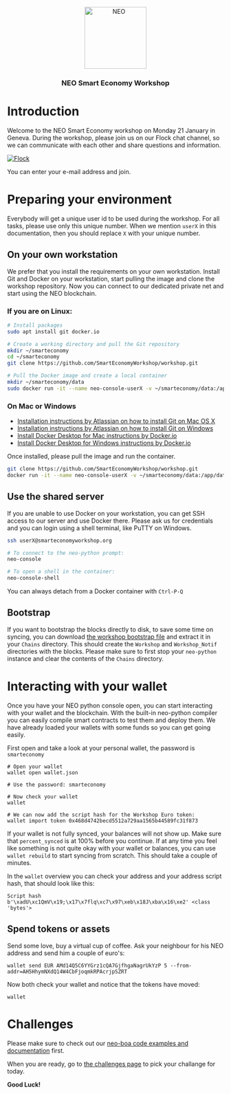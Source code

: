 <p align="center">
  <img src="https://neo-cdn.azureedge.net/images/neo-logo/144.png" width="144px;" alt="NEO">
</p>

<h3 align="center">NEO Smart Economy Workshop</h3>

# Introduction

Welcome to the NEO Smart Economy workshop on Monday 21 January in Geneva. During the workshop, please join us on our Flock chat channel, so we can communicate with each other and share questions and information.

[![Flock](http://static.flock.co/flock/images/flocklogo.png)](https://smarteconomy.flock.com/)

You can enter your e-mail address and join.

# Preparing your environment

Everybody will get a unique user id to be used during the workshop. For all tasks, please use only this unique number. When we mention `userX` in this documentation, then you should replace `X` with your unique number.

## On your own workstation

We prefer that you install the requirements on your own workstation. Install Git and Docker on your workstation, start pulling the image and clone the workshop repository. Now you can connect to our dedicated private net and start using the NEO blockchain.

### If you are on Linux:

```bash
# Install packages
sudo apt install git docker.io

# Create a working directory and pull the Git repository
mkdir ~/smarteconomy
cd ~/smarteconomy
git clone https://github.com/SmartEconomyWorkshop/workshop.git

# Pull the Docker image and create a local container
mkdir ~/smarteconomy/data
sudo docker run -it --name neo-console-userX -v ~/smarteconomy/data:/app/data --restart=unless-stopped smarteconomyworkshop/neo-python:userX
```

### On Mac or Windows

* [Installation instructions by Atlassian on how to install Git on Mac OS X](https://www.atlassian.com/git/tutorials/install-git#mac-os-x)
* [Installation instructions by Atlassian on how to install Git on Windows](https://www.atlassian.com/git/tutorials/install-git#windows)
* [Install Docker Desktop for Mac instructions by Docker.io](https://docs.docker.com/docker-for-mac/install/)
* [Install Docker Desktop for Windows instructions by Docker.io](https://docs.docker.com/docker-for-windows/install/)

Once installed, please pull the image and run the container.

```bash
git clone https://github.com/SmartEconomyWorkshop/workshop.git
docker run -it --name neo-console-userX -v ~/smarteconomy/data:/app/data --restart=unless-stopped smarteconomyworkshop/neo-python:userX
```

## Use the shared server

If you are unable to use Docker on your workstation, you can get SSH access to our server and use Docker there. Please ask us for credentials and you can login using a shell terminal, like PuTTY on Windows.

```bash
ssh userX@smarteconomyworkshop.org

# To connect to the neo-python prompt:
neo-console

# To open a shell in the container:
neo-console-shell
```

You can always detach from a Docker container with `Ctrl-P-Q`

## Bootstrap

If you want to bootstrap the blocks directly to disk, to save some time on syncing, you can download [the workshop bootstrap file](https://static.smarteconomyworkshop.org/bootstrap.tar.gz) and extract it in your `Chains` directory. This should create the `Workshop` and `Workshop_Notif` directories with the blocks. Please make sure to first stop your `neo-python` instance and clear the contents of the `Chains` directory.

# Interacting with your wallet

Once you have your NEO python console open, you can start interacting with your wallet and the blockchain. With the built-in neo-python compiler you can easily compile smart contracts to test them and deploy them. We have already loaded your wallets with some funds so you can get going easily.

  First open and take a look at your personal wallet, the password is `smarteconomy`

```
# Open your wallet
wallet open wallet.json

# Use the password: smarteconomy

# Now check your wallet
wallet

# We can now add the script hash for the Workshop Euro token:
wallet import token 0x468d4742becd5512a729aa1565b44589fc31f873
```

If your wallet is not fully synced, your balances will not show up. Make sure that `percent_synced` is at 100% before you continue. If at any time you feel like something is not quite okay with your wallet or balances, you can use `wallet rebuild` to start syncing from scratch. This should take a couple of minutes.

  In the `wallet` overview you can check your address and your address script hash, that should look like this:

```
Script hash b'\xadU\xc1QmV\x19;\x17\x7flq\xc7\x97\xeb\x18J\xba\x16\xe2' <class 'bytes'>
```

## Spend tokens or assets

Send some love, buy a virtual cup of coffee. Ask your neighbour for his NEO address and send him a couple of euro's:

```
wallet send EUR AMd14Q5C6YYGrz1cQA7GjfhgaNagrUkYzP 5 --from-addr=AH5HhymNXdQ14W4CbFjoqmkRPAcrjpSZRT
```

Now both check your wallet and notice that the tokens have moved:
```
wallet
```

# Challenges

Please make sure to check out our [neo-boa code examples and documentation](examples/README.md) first.

  When you are ready, go to [the challenges page](challenge/README.md) to pick your challange for today.

**Good Luck!**
